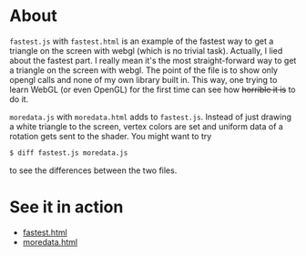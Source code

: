 About
=====
`fastest.js` with `fastest.html` is an example of the fastest way to get a triangle on the screen with webgl (which is no trivial task). Actually, I lied about the fastest part. I really mean it's the most straight-forward way to get a triangle on the screen with webgl. The point of the file is to show only opengl calls and none of my own library built in. This way, one trying to learn WebGL (or even OpenGL) for the first time can see how <s>horrible it is</s> to do it.

`moredata.js` with `moredata.html` adds to `fastest.js`. Instead of just drawing a white triangle to the screen, vertex colors are set and uniform data of a rotation gets sent to the shader. You might want to try

```bash
$ diff fastest.js moredata.js
```

to see the differences between the two files.

See it in action
================
* [fastest.html](http://qtip.github.com/webgl-examples/fastest.html)
* [moredata.html](http://qtip.github.com/webgl-examples/moredata.html)